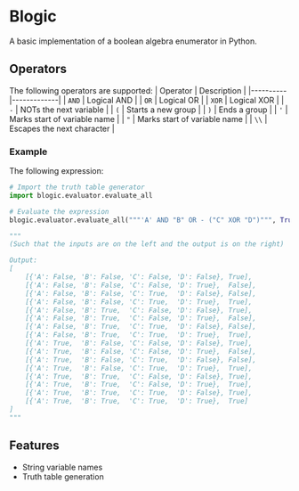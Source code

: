 # Blogic
A basic implementation of a boolean algebra enumerator in Python.

## Operators
The following operators are supported:
| Operator | Description |
|----------|-------------|
| `AND`    | Logical AND |
| `OR`     | Logical OR  |
| `XOR`    | Logical XOR |
| `-`    | NOTs the next variable |
| `(`      | Starts a new group |
| `)`      | Ends a group |
| `'`      | Marks start of variable name |
| `"`      | Marks start of variable name |
| `\\`     | Escapes the next character |

### Example
The following expression:
```python
# Import the truth table generator
import blogic.evaluator.evaluate_all

# Evaluate the expression
blogic.evaluator.evaluate_all("""'A' AND "B" OR - ("C" XOR "D")""", True)

"""
(Such that the inputs are on the left and the output is on the right)

Output:
[
    [{'A': False, 'B': False, 'C': False, 'D': False}, True],
    [{'A': False, 'B': False, 'C': False, 'D': True},  False],
    [{'A': False, 'B': False, 'C': True,  'D': False}, False],
    [{'A': False, 'B': False, 'C': True,  'D': True},  True],
    [{'A': False, 'B': True,  'C': False, 'D': False}, True],
    [{'A': False, 'B': True,  'C': False, 'D': True},  False],
    [{'A': False, 'B': True,  'C': True,  'D': False}, False],
    [{'A': False, 'B': True,  'C': True,  'D': True},  True],
    [{'A': True,  'B': False, 'C': False, 'D': False}, True],
    [{'A': True,  'B': False, 'C': False, 'D': True},  False],
    [{'A': True,  'B': False, 'C': True,  'D': False}, False],
    [{'A': True,  'B': False, 'C': True,  'D': True},  True],
    [{'A': True,  'B': True,  'C': False, 'D': False}, True],
    [{'A': True,  'B': True,  'C': False, 'D': True},  True],
    [{'A': True,  'B': True,  'C': True,  'D': False}, True],
    [{'A': True,  'B': True,  'C': True,  'D': True},  True]
]
"""

``` 

## Features
- String variable names
- Truth table generation